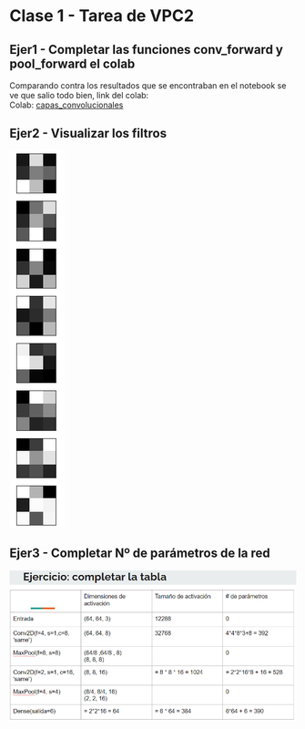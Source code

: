 # Clase 1 - Tarea de VPC2

## Ejer1 - Completar las funciones conv_forward y pool_forward el colab
Comparando contra los resultados que se encontraban en el notebook se ve que salio todo bien, link del colab:\
Colab: [capas_convolucionales](https://colab.research.google.com/drive/184jVgV6VGDPh5uIF9CjKuDLVZj_0T6FN?usp=sharing)

## Ejer2 - Visualizar los filtros
![filtros](/vpc2/clase_1/filtros.png)

## Ejer3 - Completar Nº de parámetros de la red
![parametros](/vpc2/clase_1/parametros.png)